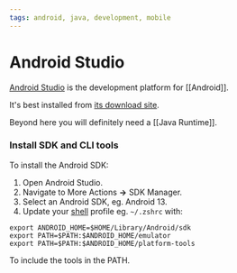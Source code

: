 ```yaml
---
tags: android, java, development, mobile
---
```


# Android Studio

[Android Studio](https://developer.android.com/) is the development platform for [[Android]].

It's best installed from [its download site](https://developer.android.com/studio).

Beyond here you will definitely need a [[Java Runtime]].
### Install SDK and CLI tools

To install the Android SDK:

1. Open Android Studio.
2. Navigate to More Actions **→** SDK Manager.
3. Select an Android SDK, eg. Android 13.
4. Update your [shell](#Command%20Line) profile eg. `~/.zshrc` with:
```shell
export ANDROID_HOME=$HOME/Library/Android/sdk
export PATH=$PATH:$ANDROID_HOME/emulator
export PATH=$PATH:$ANDROID_HOME/platform-tools
```
To include the tools in the PATH.
